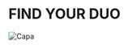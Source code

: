 # FIND YOUR DUO

![Capa](https://github.com/PedroLucasAraujo/fullstack_find_your_duo/assets/92540389/207e5316-5c2f-429f-922b-90027ed456e8)
